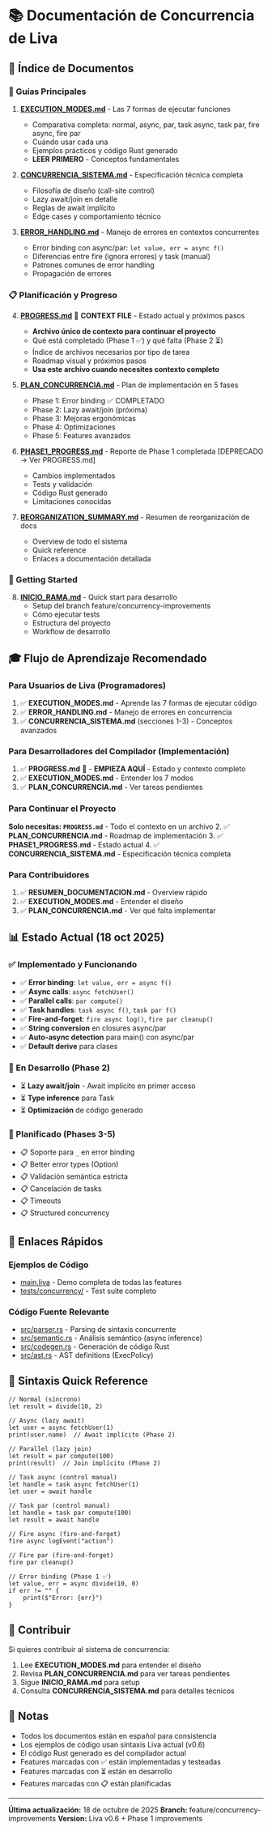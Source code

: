 # 📚 Documentación de Concurrencia de Liva

## 📑 Índice de Documentos

### 🎯 Guías Principales

1. **[EXECUTION_MODES.md](EXECUTION_MODES.md)** - Las 7 formas de ejecutar funciones
   - Comparativa completa: normal, async, par, task async, task par, fire async, fire par
   - Cuándo usar cada una
   - Ejemplos prácticos y código Rust generado
   - **LEER PRIMERO** - Conceptos fundamentales

2. **[CONCURRENCIA_SISTEMA.md](CONCURRENCIA_SISTEMA.md)** - Especificación técnica completa
   - Filosofía de diseño (call-site control)
   - Lazy await/join en detalle
   - Reglas de await implícito
   - Edge cases y comportamiento técnico

3. **[ERROR_HANDLING.md](ERROR_HANDLING.md)** - Manejo de errores en contextos concurrentes
   - Error binding con async/par: `let value, err = async f()`
   - Diferencias entre fire (ignora errores) y task (manual)
   - Patrones comunes de error handling
   - Propagación de errores

### 📋 Planificación y Progreso

4. **[PROGRESS.md](PROGRESS.md)** 🎯 **CONTEXT FILE** - Estado actual y próximos pasos
   - **Archivo único de contexto para continuar el proyecto**
   - Qué está completado (Phase 1 ✅) y qué falta (Phase 2 ⏳)
   - Índice de archivos necesarios por tipo de tarea
   - Roadmap visual y próximos pasos
   - **Usa este archivo cuando necesites contexto completo**

5. **[PLAN_CONCURRENCIA.md](PLAN_CONCURRENCIA.md)** - Plan de implementación en 5 fases
   - Phase 1: Error binding ✅ COMPLETADO
   - Phase 2: Lazy await/join (próxima)
   - Phase 3: Mejoras ergonómicas
   - Phase 4: Optimizaciones
   - Phase 5: Features avanzados

6. **[PHASE1_PROGRESS.md](PHASE1_PROGRESS.md)** - Reporte de Phase 1 completada [DEPRECADO → Ver PROGRESS.md]
   - Cambios implementados
   - Tests y validación
   - Código Rust generado
   - Limitaciones conocidas

7. **[REORGANIZATION_SUMMARY.md](REORGANIZATION_SUMMARY.md)** - Resumen de reorganización de docs
   - Overview de todo el sistema
   - Quick reference
   - Enlaces a documentación detallada

### 🚀 Getting Started

8. **[INICIO_RAMA.md](INICIO_RAMA.md)** - Quick start para desarrollo
   - Setup del branch feature/concurrency-improvements
   - Cómo ejecutar tests
   - Estructura del proyecto
   - Workflow de desarrollo

## 🎓 Flujo de Aprendizaje Recomendado

### Para Usuarios de Liva (Programadores)
1. ✅ **EXECUTION_MODES.md** - Aprende las 7 formas de ejecutar código
2. ✅ **ERROR_HANDLING.md** - Manejo de errores en concurrencia
3. ✅ **CONCURRENCIA_SISTEMA.md** (secciones 1-3) - Conceptos avanzados

### Para Desarrolladores del Compilador (Implementación)
1. ✅ **PROGRESS.md** 🎯 - **EMPIEZA AQUÍ** - Estado y contexto completo
2. ✅ **EXECUTION_MODES.md** - Entender los 7 modos
3. ✅ **PLAN_CONCURRENCIA.md** - Ver tareas pendientes

### Para Continuar el Proyecto
**Solo necesitas: `PROGRESS.md`** - Todo el contexto en un archivo
2. ✅ **PLAN_CONCURRENCIA.md** - Roadmap de implementación
3. ✅ **PHASE1_PROGRESS.md** - Estado actual
4. ✅ **CONCURRENCIA_SISTEMA.md** - Especificación técnica completa

### Para Contribuidores
1. ✅ **RESUMEN_DOCUMENTACION.md** - Overview rápido
2. ✅ **EXECUTION_MODES.md** - Entender el diseño
3. ✅ **PLAN_CONCURRENCIA.md** - Ver qué falta implementar

## 📊 Estado Actual (18 oct 2025)

### ✅ Implementado y Funcionando
- ✅ **Error binding**: `let value, err = async f()`
- ✅ **Async calls**: `async fetchUser()`
- ✅ **Parallel calls**: `par compute()`
- ✅ **Task handles**: `task async f()`, `task par f()`
- ✅ **Fire-and-forget**: `fire async log()`, `fire par cleanup()`
- ✅ **String conversion** en closures async/par
- ✅ **Auto-async detection** para main() con async/par
- ✅ **Default derive** para clases

### 🚧 En Desarrollo (Phase 2)
- ⏳ **Lazy await/join** - Await implícito en primer acceso
- ⏳ **Type inference** para Task<T>
- ⏳ **Optimización** de código generado

### 📅 Planificado (Phases 3-5)
- 📋 Soporte para `_` en error binding
- 📋 Better error types (Option<String>)
- 📋 Validación semántica estricta
- 📋 Cancelación de tasks
- 📋 Timeouts
- 📋 Structured concurrency

## 🔗 Enlaces Rápidos

### Ejemplos de Código
- [main.liva](../../main.liva) - Demo completa de todas las features
- [tests/concurrency/](../../tests/concurrency/) - Test suite completo

### Código Fuente Relevante
- [src/parser.rs](../../src/parser.rs) - Parsing de sintaxis concurrente
- [src/semantic.rs](../../src/semantic.rs) - Análisis semántico (async inference)
- [src/codegen.rs](../../src/codegen.rs) - Generación de código Rust
- [src/ast.rs](../../src/ast.rs) - AST definitions (ExecPolicy)

## 📖 Sintaxis Quick Reference

```liva
// Normal (síncrono)
let result = divide(10, 2)

// Async (lazy await)
let user = async fetchUser(1)
print(user.name)  // Await implícito (Phase 2)

// Parallel (lazy join)
let result = par compute(100)
print(result)  // Join implícito (Phase 2)

// Task async (control manual)
let handle = task async fetchUser(1)
let user = await handle

// Task par (control manual)
let handle = task par compute(100)
let result = await handle

// Fire async (fire-and-forget)
fire async logEvent("action")

// Fire par (fire-and-forget)
fire par cleanup()

// Error binding (Phase 1 ✅)
let value, err = async divide(10, 0)
if err != "" {
    print($"Error: {err}")
}
```

## 🤝 Contribuir

Si quieres contribuir al sistema de concurrencia:

1. Lee **EXECUTION_MODES.md** para entender el diseño
2. Revisa **PLAN_CONCURRENCIA.md** para ver tareas pendientes
3. Sigue **INICIO_RAMA.md** para setup
4. Consulta **CONCURRENCIA_SISTEMA.md** para detalles técnicos

## 📝 Notas

- Todos los documentos están en español para consistencia
- Los ejemplos de código usan sintaxis Liva actual (v0.6)
- El código Rust generado es del compilador actual
- Features marcadas con ✅ están implementadas y testeadas
- Features marcadas con ⏳ están en desarrollo
- Features marcadas con 📋 están planificadas

---

**Última actualización:** 18 de octubre de 2025
**Branch:** feature/concurrency-improvements
**Version:** Liva v0.6 + Phase 1 improvements
